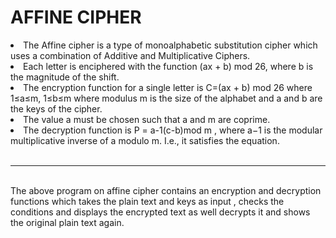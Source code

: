 <h1><b>AFFINE CIPHER </b></h1>

<li>The Affine cipher is a type of monoalphabetic substitution cipher which uses a combination of Additive and Multiplicative Ciphers. </li> 
<li>Each letter is enciphered with the function (ax + b) mod 26, where b is the magnitude of the shift. 
<li>The encryption function for a single letter is C=(ax + b) mod 26 where 1≤a≤m, 1≤b≤m where modulus m is the size of the alphabet and a and b are the keys of the cipher. </li>
<li>The value a must be chosen such that a and m are coprime. </li>
<li>The decryption function is P = a-1(c-b)mod m , where a−1 is the modular multiplicative inverse of a modulo m. I.e., it satisfies the equation.</li>


<br>
<hr>
<br>
The above program on affine cipher contains an encryption and decryption functions which takes the plain text and keys as input , checks the conditions and displays the encrypted text as well decrypts it and shows the original plain text again.

 

 

